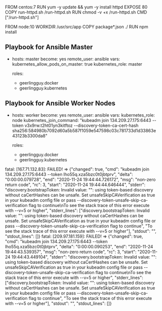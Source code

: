 FROM centos:7
RUN yum -y update && yum -y install httpd
EXPOSE 80
COPY run-httpd.sh /run-httpd.sh
RUN chmod -v +x /run-httpd.sh
CMD ["/run-httpd.sh"]


FROM node:10
WORKDIR /usr/src/app
COPY package*.json ./
RUN npm install



## Playbook for Ansible Master
- hosts: master
  become: yes
  remote_user: ansible
  vars:
    kubernetes_allow_pods_on_master: true
    kubernetes_role: master

  roles:
    - geerlingguy.docker
    - geerlingguy.kubernetes


## Playbook for Ansible Worker Nodes
- hosts: worker
  become: yes
  remote_user: ansible
  vars:
    kubernetes_role: node
    kubernetes_join_command: "kubeadm join 134.209.27.175:6443 --token v3x9rw.t2ht01yn3kitftoz     --discovery-token-ca-cert-hash sha256:584980b7092d60a5b587f1059e547598c03c781733d1d33863e43123b3300da8"

  roles:
    - geerlingguy.docker
    - geerlingguy.kubernetes







fatal: [167.71.132.83]: FAILED! => {"changed": true, "cmd": "kubeadm join 134.209.27.175:6443 --token lho55q.xza5bzc0t0jbtprv", "delta": "0:00:00.079728", "end": "2020-11-24 19:44:44.726172", "msg": "non-zero return code", "rc": 3, "start": "2020-11-24 19:44:44.646444", "stderr": "discovery.bootstrapToken: Invalid value: \"\": using token-based discovery without caCertHashes can be unsafe. Set unsafeSkipCAVerification as true in your kubeadm config file or pass --discovery-token-unsafe-skip-ca-verification flag to continue\nTo see the stack trace of this error execute with --v=5 or higher", "stderr_lines": ["discovery.bootstrapToken: Invalid value: \"\": using token-based discovery without caCertHashes can be unsafe. Set unsafeSkipCAVerification as true in your kubeadm config file or pass --discovery-token-unsafe-skip-ca-verification flag to continue", "To see the stack trace of this error execute with --v=5 or higher"], "stdout": "", "stdout_lines": []}
fatal: [209.97.181.159]: FAILED! => {"changed": true, "cmd": "kubeadm join 134.209.27.175:6443 --token lho55q.xza5bzc0t0jbtprv", "delta": "0:00:00.090253", "end": "2020-11-24 19:44:43.539357", "msg": "non-zero return code", "rc": 3, "start": "2020-11-24 19:44:43.449104", "stderr": "discovery.bootstrapToken: Invalid value: \"\": using token-based discovery without caCertHashes can be unsafe. Set unsafeSkipCAVerification as true in your kubeadm config file or pass --discovery-token-unsafe-skip-ca-verification flag to continue\nTo see the stack trace of this error execute with --v=5 or higher", "stderr_lines": ["discovery.bootstrapToken: Invalid value: \"\": using token-based discovery without caCertHashes can be unsafe. Set unsafeSkipCAVerification as true in your kubeadm config file or pass --discovery-token-unsafe-skip-ca-verification flag to continue", "To see the stack trace of this error execute with --v=5 or higher"], "stdout": "", "stdout_lines": []}